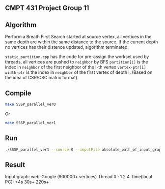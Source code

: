 ## CMPT 431 Project Group 11

## Algorithm

Perform a Breath First Search started at source vertex, all vertices in the same
depth are within the same distance to the source. If the current depth no vertices has their distence updated, algorithm terminated.

`static_partition.cpp` has the code for pre-assign the workset used by threads, all vertices are pushed to `neighbor` by BFS
`partition[i]` is the index in `neighbor` of the first neighbor of the i-th vertex `vertex-ptr[i]`
`width-ptr` is the index in `neighbor` of the first vertex of depth i. (Based on the idea of CSR/CSC matrix format).

## Compile

```bash
make SSSP_parallel_ver0
```
Or

```bash
make SSSP_parallel_ver1
```

## Run

```bash
./SSSP_parallel_ver1 --source 0 --inputFile absolute_path_of_input_graph --nThreads 4
```
## Result

Input graph: web-Google (900000+ vertices)
Thread #      :  1    2     4
Time(local PC): <4s  30s+  220s+
